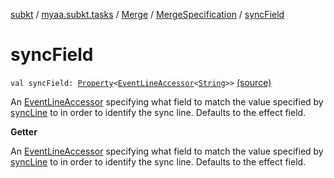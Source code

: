 [subkt](../../../index.md) / [myaa.subkt.tasks](../../index.md) / [Merge](../index.md) / [MergeSpecification](index.md) / [syncField](./sync-field.md)

# syncField

`val syncField: `[`Property`](https://docs.gradle.org/current/javadoc/org/gradle/api/provider/Property.html)`<`[`EventLineAccessor`](../../../myaa.subkt.ass/-event-line-accessor/index.md)`<`[`String`](https://kotlinlang.org/api/latest/jvm/stdlib/kotlin/-string/index.html)`>>` [(source)](https://github.com/Myaamori/SubKt/blob/master/src/main/kotlin/myaa/subkt/tasks/asstasks.kt#L112)

An [EventLineAccessor](../../../myaa.subkt.ass/-event-line-accessor/index.md) specifying what field to match the value specified by
[syncLine](sync-line.md) to in order to identify the sync line.
Defaults to the effect field.

**Getter**

An [EventLineAccessor](../../../myaa.subkt.ass/-event-line-accessor/index.md) specifying what field to match the value specified by
[syncLine](sync-line.md) to in order to identify the sync line.
Defaults to the effect field.

